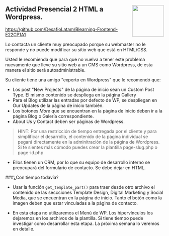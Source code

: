 <section>
<a href="http://desafiolatam.com"><img src="http://blog.desafiolatam.com/wp-content/uploads/2015/03/logo_latam_mini.png" width="100" style="float:right"></a>

# Actividad Presencial 2 HTML a Wordpress.

<https://github.com/DesafioLatam/Blearning-Frontend-E22CP1A1>

Lo contacta un cliente muy preocupado porque su webmaster no le responde y no puede modificar su sitio web que está en HTML/CSS.

Usted le recomienda que para que no vuelva a tener este problema nuevamente que lleve su sitio web a un CMS como Wordpress, de esta manera el sitio será autoadministrable.

Su cliente tiene una amigo "experto en Wordpress" que le recomendó que:

- Los post "New Projects" de la página de inicio sean un Custom Post Type. El mismo contenido se despliega en la página Gallery
- Para el Blog utilizar las entradas por defecto de WP, se despliegan en Our Updates de la página de inicio también. 
- Los botones *More* que se encuentran en la página de inicio deben ir a la página Blog o Galería correspondiente.
- About Us y Contact deben ser páginas de Wordpress.

> HINT: Por una restricción de tiempo entregada por el cliente y para simplificar el desarrollo, el contenido de la página individual se pegará directamente en la adminitración de la página de Wordpress. Si te sientes más cómodo puedes crear la plantilla page-slug.php o page-id.php

- Ellos tienen un CRM, por lo que su equipo de desarrollo interno se preocupará del formulario de contacto. Se debe dejar en HTML.


###¿Con tiempo todavía?

- Usar la función `get_template_part()` para traer desde otro archivo el contenido de las seccciones Template Design, Digital Marketing y Social Media, que se encuentran en la página de inicio. Tanto el botón como la imagen deben que estar vinculadas a la página de contacto.

- En esta etapa no utilizaremos el Menú de WP. Los hipervínculos los dejaremos en los archivos de la plantilla. Si tiene tiempo puede investigar como desarrollar esta etapa. La próxima semana lo veremos en detalle. 